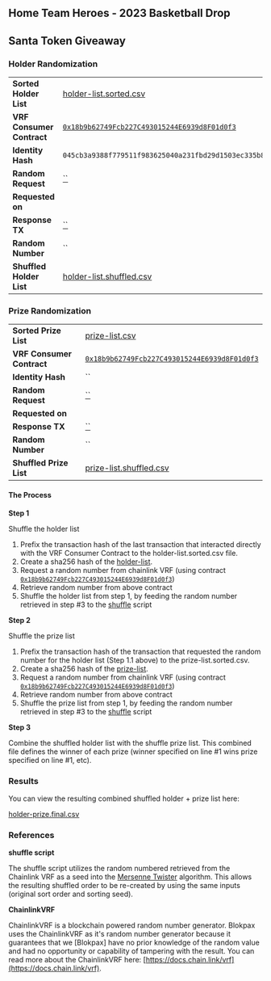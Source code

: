 ## Home Team Heroes - 2023 Basketball Drop
## Santa Token Giveaway

### Holder Randomization

|||
|---|---|
| **Sorted Holder List** | [holder-list.sorted.csv](./holder-list.sorted.csv) |
| **VRF Consumer Contract** | [`0x18b9b62749Fcb227C493015244E6939d8F01d0f3`](https://etherscan.io/address/0x18b9b62749Fcb227C493015244E6939d8F01d0f3) |
| **Identity Hash** | `045cb3a9388f779511f983625040a231fbd29d1503ec335b86dcf9ae7a808a75` |
| **Random Request** | [``](https://etherscan.io/tx/) |
| **Requested on** | |
| **Response TX** | [``](https://etherscan.io/tx/) |
| **Random Number** | `` |
| **Shuffled Holder List** | [holder-list.shuffled.csv](./holder-list.shuffled.csv) |

### Prize Randomization

|||
|---|---|
| **Sorted Prize List** | [prize-list.csv](./prize-list.sorted.csv) |
| **VRF Consumer Contract** | [`0x18b9b62749Fcb227C493015244E6939d8F01d0f3`](https://etherscan.io/address/0x18b9b62749Fcb227C493015244E6939d8F01d0f3) |
| **Identity Hash** | `` |
| **Random Request** | [``](https://etherscan.io/tx/) |
| **Requested on** | |
| **Response TX** | [``](https://etherscan.io/tx/) |
| **Random Number** | `` |
| **Shuffled Prize List** | [prize-list.shuffled.csv](./prize-list.shuffled.csv) |

#### The Process

**Step 1**

Shuffle the holder list

1. Prefix the transaction hash of the last transaction that interacted directly with the VRF Consumer Contract to the holder-list.sorted.csv file.
1. Create a sha256 hash of the [holder-list](./holder-list.sorted.csv).
2. Request a random number from chainlink VRF (using contract [`0x18b9b62749Fcb227C493015244E6939d8F01d0f3`](https://etherscan.io/address/0x18b9b62749Fcb227C493015244E6939d8F01d0f3))
3. Retrieve random number from above contract
4. Shuffle the holder list from step 1, by feeding the random number retrieved in step #3 to the [shuffle](./scripts/shuffle) script

**Step 2**

Shuffle the prize list

1. Prefix the transaction hash of the transaction that requested the random number for the holder list (Step 1.1 above) to the prize-list.sorted.csv.
1. Create a sha256 hash of the [prize-list](./prize-list.sorted.csv).
2. Request a random number from chainlink VRF (using contract [`0x18b9b62749Fcb227C493015244E6939d8F01d0f3`](https://etherscan.io/address/0x18b9b62749Fcb227C493015244E6939d8F01d0f3))
3. Retrieve random number from above contract
4. Shuffle the prize list from step 1, by feeding the random number retrieved in step #3 to the [shuffle](./scripts/shuffle) script

**Step 3**

Combine the shuffled holder list with the shuffle prize list. This combined file defines the winner of each prize (winner specified on line #1 wins prize specified on line #1, etc).

### Results

You can view the resulting combined shuffled holder + prize list here:

[holder-prize.final.csv](./holder-prize.final.csv)

### References

**shuffle script**

The shuffle script utilizes the random numbered retrieved from the Chainlink VRF as a seed into the [Mersenne Twister](https://en.wikipedia.org/wiki/Mersenne_Twister) algorithm. This
allows the resulting shuffled order to be re-created by using the same inputs (original sort order and sorting seed).

**ChainlinkVRF**

ChainlinkVRF is a blockchain powered random number generator. Blokpax uses the ChainlinkVRF as it's random number generator because it guarantees that we [Blokpax] have no prior knowledge of the random value and had no opportunity or capability of tampering with the result. You can read more about the ChainlinkVRF here: [https://docs.chain.link/vrf](https://docs.chain.link/vrf).

